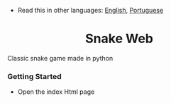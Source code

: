 * Read this in other languages: [English](README.md), [Portuguese](README.pt.md)

<div align="center">
	<h1><strong>Snake Web</strong></h1>
</div>

Classic snake game made in python

### Getting Started

- Open the index Html page